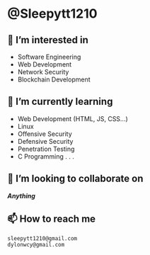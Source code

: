 # @Sleepytt1210

## 👀 I’m interested in
- Software Engineering
- Web Development
- Network Security
- Blockchain Development

## 🌱 I’m currently learning
- Web Development (HTML, JS, CSS...)
- Linux
- Offensive Security
- Defensive Security
- Penetration Testing
- C Programming
.
.
.

## 💞️ I’m looking to collaborate on

***Anything***

## 📫 How to reach me

```
sleepytt1210@gmail.com
dylonwcy@gmail.com
```

<!---
Sleepytt1210/Sleepytt1210 is a ✨ special ✨ repository because its `README.md` (this file) appears on your GitHub profile.
You can click the Preview link to take a look at your changes.
--->
